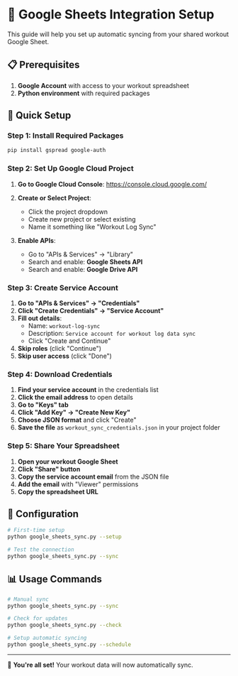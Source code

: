 # 🔗 Google Sheets Integration Setup

This guide will help you set up automatic syncing from your shared workout Google Sheet.

## 📋 Prerequisites

1. **Google Account** with access to your workout spreadsheet
2. **Python environment** with required packages

## 🚀 Quick Setup

### Step 1: Install Required Packages
```bash
pip install gspread google-auth
```

### Step 2: Set Up Google Cloud Project

1. **Go to Google Cloud Console**: https://console.cloud.google.com/
2. **Create or Select Project**:
   - Click the project dropdown
   - Create new project or select existing
   - Name it something like "Workout Log Sync"

3. **Enable APIs**:
   - Go to "APIs & Services" → "Library"
   - Search and enable: **Google Sheets API**
   - Search and enable: **Google Drive API**

### Step 3: Create Service Account

1. **Go to "APIs & Services" → "Credentials"**
2. **Click "Create Credentials" → "Service Account"**
3. **Fill out details**:
   - Name: `workout-log-sync`
   - Description: `Service account for workout log data sync`
   - Click "Create and Continue"
4. **Skip roles** (click "Continue")
5. **Skip user access** (click "Done")

### Step 4: Download Credentials

1. **Find your service account** in the credentials list
2. **Click the email address** to open details
3. **Go to "Keys" tab**
4. **Click "Add Key" → "Create New Key"**
5. **Choose JSON format** and click "Create"
6. **Save the file** as `workout_sync_credentials.json` in your project folder

### Step 5: Share Your Spreadsheet

1. **Open your workout Google Sheet**
2. **Click "Share" button**
3. **Copy the service account email** from the JSON file
4. **Add the email** with "Viewer" permissions
5. **Copy the spreadsheet URL**

## 🔧 Configuration

```bash
# First-time setup
python google_sheets_sync.py --setup

# Test the connection
python google_sheets_sync.py --sync
```

## 📊 Usage Commands

```bash
# Manual sync
python google_sheets_sync.py --sync

# Check for updates
python google_sheets_sync.py --check

# Setup automatic syncing
python google_sheets_sync.py --schedule
```

---

🎉 **You're all set!** Your workout data will now automatically sync. 
